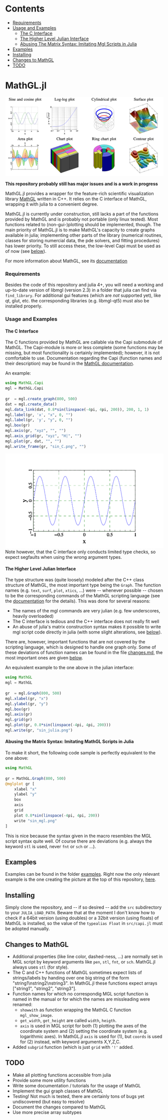 
# Contents

- [Requirements ](#requirements)
- [Usage and Examples ](#usage-and-examples)
    - [The C Interface ](#the-c-interface)
    - [The Higher Level Julian Interface ](#the-higher-level-julian-interface)
    - [Abusing The Matrix Syntax: Imitating Mgl Scripts in Julia ](#abusing-the-matrix-syntax-imitating-mgl-scripts-in-julia)
- [Examples](#examples)
- [Installing](#installing)
- [Changes to MathGL](#changes-to-mathgl)
- [TODO](#todo)

<!-- end toc -->

# MathGL.jl

![main example](/graphs/main_example.png?raw=true)

**This repository probably still has major issues and is a work in
progress**

MathGL.jl provides a wrapper for the feature-rich scientific visualization
library [MathGL](http://mathgl.sourceforge.net) written in C++. It relies
on the C interface of MathGL, wrapping it with julia to a convenient
degree.

MathGL.jl is currently under construction, still lacks a part of the
functions provided by MathGL and is probably not portable (only linux
tested). Most functions related to (non-gui-)plotting should be
implemented, though. 
The main priority of MathGL.jl is to make MathGL's capacity to create
graphs available in julia; implementing other parts of the library
(numerical routines, classes for storing numercial data, the pde solvers,
and fitting procedures) has lower priority. To still access these, the
low-level Capi must be used as of now (see [below](#the-c-interface)).

For more information about MathGL, see its
[documentation](http://mathgl.sourceforge.net/doc_en/Main.html)


### Requirements 
Besides the code of this repository and julia 4+, you will need a working
and up-to-date version of libmgl (version 2.3) in a folder that julia can find via
`find_library`. For additional gui features (which are *not* supported yet),
like qt, glut, etc. the corresponding libraries (e.g. libmgl-qt5) must
also be installed properly.


### Usage and Examples 
#### The C Interface 
The C functions provided by MathGL are callable via the Capi submodule of
MathGL. The Capi-module is more or less complete (some functions may be
missing, but most functionality is certainly implemented); however,
it is not comfortable to use. Documentation regarding the Capi (function
names and their description) may be found in the 
[MathGL documentation](http://mathgl.sourceforge.net/doc_en/Main.html).

An example: 
```julia
using MathGL.Capi
mgl = MathGL.Capi

gr  = mgl.create_graph(800, 500)
dat = mgl.create_data()
mgl.data_link(dat, 0.8*sin(linspace(-4pi, 4pi, 200)), 200, 1, 1)
mgl.label(gr, 'x', "x", 0, "")
mgl.label(gr, 'y', "y", 0, "")
mgl.box(gr)
mgl.axis(gr, "xyz", "", "")
mgl.axis_grid(gr, "xyz", "H|", "")
mgl.plot(gr, dat, "", "")
mgl.write_frame(gr, "sin_C.png", "")
```
![sin_C example](/graphs/sin_C.png?raw=true)
Note however, that the C interface only conducts limited type checks, so
expect segfaults when using the wrong argument types.

#### The Higher Level Julian Interface 
The type structure was (quite loosely) modeled after the C++ class
structure of MathGL, the most important type being the `Graph`. The
function names (e.g. `text`, `surf`, `plot`, `xtics`, ...) were -- whenever
possible -- chosen to be the corresponding commands of the MathGL scripting
language (see the [documentation](http://mathgl.sourceforge.net/doc_en/Main.html) for
the details). This was done for several reasons:
    
* The names of the mgl commands are very julian (e.g. few underscores,
  heavily overloaded)
* The C interface is tedious and the C++ interface does not really
  fit well
* An abuse of julia's matrix construction syntax makes it possible to
  write mgl script code directly in julia (with some slight
  alterations, see [below](#abusing-the-matrix-syntax-imitating-mgl-scripts-in-julia)).

There are, however, important functions that are not covered by the
scripting language, which is designed to handle one graph only.
Some of these deviations of function names can be found in the file
[changes.md](/changes.md), the most important ones are given
[below](#changes-to-mathgl).

An equivalent example to the one above in the julian interface:
```julia
using MathGL
mgl = MathGL

gr  = mgl.Graph(800, 500)
mgl.xlabel(gr, "x")
mgl.ylabel(gr, "y")
mgl.box(gr)
mgl.axis(gr)
mgl.grid(gr)
mgl.plot(gr, 0.8*sin(linspace(-4pi, 4pi, 200)))
mgl.write(gr, "sin_julia.png")
```

#### Abusing the Matrix Syntax: Imitating MathGL Scripts in Julia 
To make it short, the following code sample is perfectly equivalent to the
one above:
```julia
using MathGL

gr = MathGL.Graph(800, 500)
@mglplot gr [
    xlabel "x"
    ylabel "y"
    box
    axis
    grid
    plot 0.8*sin(linspace(-4pi, 4pi, 200))
    write "sin_mgl.png"
]
```
This is nice because the syntax given in the macro resembles the
MGL script syntax quite well. Of course there are deviations (e.g. always
the keyword `stl` is used, never `fnt` or `sch` or ...).

## Examples
Examples can be found in the folder [examples](/examples). Right now the only relevant
example is the one creating the picture at the top of this repository,
[here](/examples/main_example.jl).

## Installing
Simply clone the repository, and -- if so desired -- add the `src`
subdirectory to your `JULIA_LOAD_PATH`. Beware that at the moment I don't
know how to check if a 64bit version (using doubles) or a 32bit
version (using floats) of MathGL is installed, so the value of the
`typealias Float` in `src/capi.jl` must be adopted manually.

## Changes to MathGL
* Additional properties (like line color, dashed-ness, ...) are normally set in
  MGL script by keyword arguments like `pen`, `stl`, `fnt`, or `sch`. MathGL.jl
  always uses `stl` (for style).
* The C and C++ functions of MathGL sometimes expect lists of
  strings/labels by handing over one big string of the form
  "string1\nstring2\nstring3". In MathGL.jl these functions expect arrays
  ["string1", "string2", "string3"].
* Function names for which no correspondig MGL script function is named in
  the manual or for which the names are missleading were renamed:
  * `showwith` as function wrapping the MathGL C function `mgl_show_image`.
  * `get_width`, `get_height` are called `width`, `heigth`.
  * `axis` is used in MGL script for both (1) plotting the axes of the
     coordinate system and (2) setting the coordinate system (e.g. logarithmic
     axes). In MathGL.jl `axis` is used for (1), but `coords` is used for
     (2) instead, with keyword arguments X,Y,Z,C.
* Added `subgrid` function (which is just `grid` with `'!'` added.
 
## TODO
* Make all plotting functions accessible from julia
* Provide some more utility functions
* Write some documentation / tutorials for the usage of MathGL
* Implement the gui graph classes of MathGL
* Testing! Not much is tested, there are certainly tons of bugs yet
  undiscovered (but easy to resolve)
* Document the changes compared to MathGL
* Use more precise array subtypes
